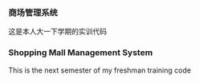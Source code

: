 ### 商场管理系统

这是本人大一下学期的实训代码



### Shopping Mall Management System



This is the next semester of my freshman training code

